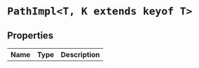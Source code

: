 # `PathImpl<T, K extends keyof T>`
## Properties 
<table><tr><th>Name</th><th>Type</th><th>Description</th></tr>
</table>